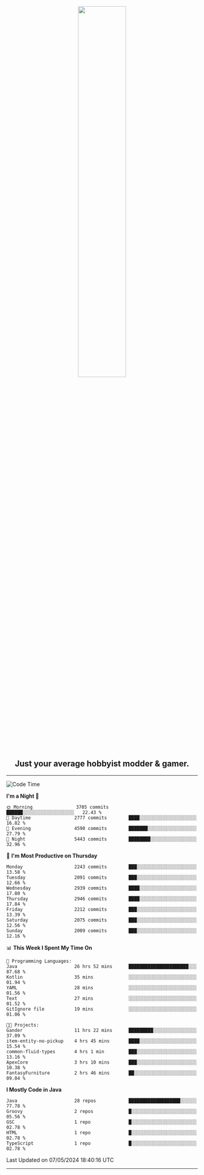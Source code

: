 <div align="center">
  <a href="https://apexmodder.xyz/"><img width="50%" height="50%" src="https://i.imgur.com/pc4HkGz.png"></a>
</div>
<h2 align="center">Just your average hobbyist modder & gamer.</h2>

---

<!--START_SECTION:waka-->
![Code Time](http://img.shields.io/badge/Code%20Time-1%2C214%20hrs%2010%20mins-blue)

**I'm a Night 🦉** 

```text
🌞 Morning                3705 commits        ██████░░░░░░░░░░░░░░░░░░░   22.43 % 
🌆 Daytime                2777 commits        ████░░░░░░░░░░░░░░░░░░░░░   16.82 % 
🌃 Evening                4590 commits        ███████░░░░░░░░░░░░░░░░░░   27.79 % 
🌙 Night                  5443 commits        ████████░░░░░░░░░░░░░░░░░   32.96 % 
```
📅 **I'm Most Productive on Thursday** 

```text
Monday                   2243 commits        ███░░░░░░░░░░░░░░░░░░░░░░   13.58 % 
Tuesday                  2091 commits        ███░░░░░░░░░░░░░░░░░░░░░░   12.66 % 
Wednesday                2939 commits        ████░░░░░░░░░░░░░░░░░░░░░   17.80 % 
Thursday                 2946 commits        ████░░░░░░░░░░░░░░░░░░░░░   17.84 % 
Friday                   2212 commits        ███░░░░░░░░░░░░░░░░░░░░░░   13.39 % 
Saturday                 2075 commits        ███░░░░░░░░░░░░░░░░░░░░░░   12.56 % 
Sunday                   2009 commits        ███░░░░░░░░░░░░░░░░░░░░░░   12.16 % 
```


📊 **This Week I Spent My Time On** 

```text
💬 Programming Languages: 
Java                     26 hrs 52 mins      ██████████████████████░░░   87.68 % 
Kotlin                   35 mins             ░░░░░░░░░░░░░░░░░░░░░░░░░   01.94 % 
YAML                     28 mins             ░░░░░░░░░░░░░░░░░░░░░░░░░   01.56 % 
Text                     27 mins             ░░░░░░░░░░░░░░░░░░░░░░░░░   01.52 % 
GitIgnore file           19 mins             ░░░░░░░░░░░░░░░░░░░░░░░░░   01.06 % 

🐱‍💻 Projects: 
Gander                   11 hrs 22 mins      █████████░░░░░░░░░░░░░░░░   37.09 % 
item-entity-no-pickup    4 hrs 45 mins       ████░░░░░░░░░░░░░░░░░░░░░   15.54 % 
common-fluid-types       4 hrs 1 min         ███░░░░░░░░░░░░░░░░░░░░░░   13.16 % 
ApexCore                 3 hrs 10 mins       ███░░░░░░░░░░░░░░░░░░░░░░   10.38 % 
FantasyFurniture         2 hrs 46 mins       ██░░░░░░░░░░░░░░░░░░░░░░░   09.04 % 
```

**I Mostly Code in Java** 

```text
Java                     28 repos            ███████████████████░░░░░░   77.78 % 
Groovy                   2 repos             █░░░░░░░░░░░░░░░░░░░░░░░░   05.56 % 
GSC                      1 repo              █░░░░░░░░░░░░░░░░░░░░░░░░   02.78 % 
HTML                     1 repo              █░░░░░░░░░░░░░░░░░░░░░░░░   02.78 % 
TypeScript               1 repo              █░░░░░░░░░░░░░░░░░░░░░░░░   02.78 % 
```




 Last Updated on 07/05/2024 18:40:16 UTC
<!--END_SECTION:waka-->

---
